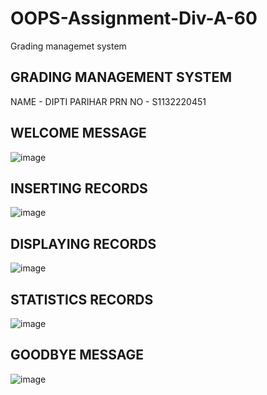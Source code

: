 # OOPS-Assignment-Div-A-60
Grading managemet system


## GRADING MANAGEMENT SYSTEM

NAME - DIPTI PARIHAR
PRN NO - S1132220451

## WELCOME MESSAGE 

![image](https://user-images.githubusercontent.com/118499876/202613642-267de988-2595-4afb-9b77-33165cb905d9.png)


## INSERTING RECORDS

![image](https://user-images.githubusercontent.com/118499876/202613929-c76c6a4f-dff5-4ca9-86db-63d793411a3b.png)


## DISPLAYING RECORDS

![image](https://user-images.githubusercontent.com/118499876/202614110-eb45932d-b365-4974-8a39-87c90d3a6d42.png)


## STATISTICS RECORDS

![image](https://user-images.githubusercontent.com/118499876/202614254-ae9148d4-7405-48d3-9938-a57db628a35f.png)


## GOODBYE MESSAGE

![image](https://user-images.githubusercontent.com/118499876/202614445-f5c439c1-4639-47e6-8152-5a1135a089cc.png)
